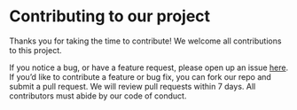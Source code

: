 # Contributing to our project

Thanks you for taking the time to contribute! We welcome all contributions to this project. 

If you notice a bug, or have a feature request, please open up an issue [here](https://www.google.com). If you’d like to contribute a feature or bug fix, you can fork our repo and submit a pull request. We will review pull requests within 7 days. All contributors must abide by our code of conduct.
